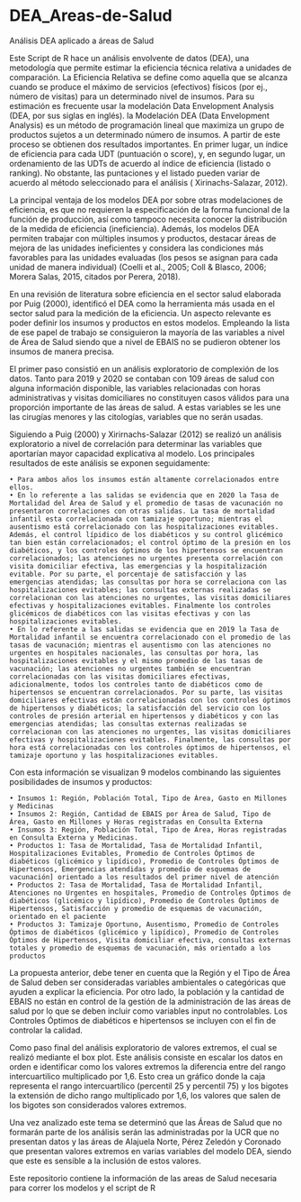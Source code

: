 # DEA_Areas-de-Salud
Análisis DEA aplicado a áreas de Salud

Este Script de R hace un análisis envolvente de datos (DEA), una metodología que permite estimar la eficiencia técnica relativa a unidades de comparación. La Eficiencia Relativa se define como aquella que se alcanza cuando se produce el máximo de servicios (efectivos) físicos (por ej., número de visitas) para un determinado nivel de insumos. Para su estimación es frecuente usar la modelación Data Envelopment Analysis (DEA, por sus siglas en inglés). 
la Modelación DEA (Data Envelopment Analysis) es un método de programación lineal que maximiza un grupo de productos sujetos a un determinado número de insumos. A partir de este proceso se obtienen dos resultados importantes. En primer lugar, un índice de eficiencia para cada UDT (puntuación o score), y, en segundo lugar, un ordenamiento de las UDTs de acuerdo al índice de eficiencia (listado o ranking). No obstante, las puntaciones y el listado pueden variar de acuerdo al método seleccionado para el análisis ( Xirinachs-Salazar, 2012).

La principal ventaja de los modelos DEA por sobre otras modelaciones de eficiencia, es que no requieren la especificación de la forma funcional de la función de producción, así como tampoco necesita conocer la distribución de la medida de eficiencia (ineficiencia). Además, los modelos DEA permiten trabajar con múltiples insumos y productos, destacar áreas de mejora de las unidades ineficientes y considera las condiciones más favorables para las unidades evaluadas (los pesos se asignan para cada unidad de manera individual) (Coelli et al., 2005; Coll & Blasco, 2006; Morera Salas, 2015, citados por Perera, 2018).

En una revisión de literatura sobre eficiencia en el sector salud elaborada por Puig (2000), identificó el DEA como la herramienta más usada en el sector salud para la medición de la eficiencia. Un aspecto relevante es poder definir los insumos y productos en estos modelos. Empleando la lista de ese papel de trabajo se consiguieron la mayoría de las variables a nivel de Área de Salud siendo que a nivel de EBAIS no se pudieron obtener los insumos de manera precisa.

El primer paso consistió en un análisis exploratorio de complexión de los datos. Tanto para 2019 y 2020 se contaban con 109 áreas de salud con alguna información disponible, las variables relacionadas con horas administrativas y  visitas domiciliares no constituyen casos válidos para una proporción importante de las áreas de salud. A estas variables se les une las cirugías menores y las citologías, variables que no serán usadas.

Siguiendo a Puig (2000) y Xirirnachs-Salazar (2012) se realizó un análisis exploratorio a nivel de correlación para determinar las variables que aportarían mayor capacidad explicativa al modelo. Los principales resultados de este análisis se exponen seguidamente:


    • Para ambos años los insumos están altamente correlacionados entre ellos.
    • En lo referente a las salidas se evidencia que en 2020 la Tasa de Mortalidad del Área de Salud y el promedio de tasas de vacunación no presentaron correlaciones con otras salidas. La tasa de mortalidad infantil esta correlacionada con tamizaje oportuno; mientras el ausentismo está correlacionado con las hospitalizaciones evitables. Además, el control lípidico de los diabéticos y su control glicémico tan bien están correlacionados; el control óptimo de la presión en los diabéticos, y los controles óptimos de los hipertensos se encuentran correlacionados; las atenciones no urgentes presenta correlación con visita domiciliar efectiva, las emergencias y la hospitalización evitable. Por su parte, el porcentaje de satisfacción y las emergencias atendidas; las consultas por hora se correlaciona con las hospitalizaciones evitables; las consultas externas realizadas se correlacionan con las atenciones no urgentes, las visitas domiciliares efectivas y hospitalizaciones evitables. Finalmente los controles glicémicos de diabéticos con las visitas efectivas y con las hospitalizaciones evitables.
    • En lo referente a las salidas se evidencia que en 2019 la Tasa de Mortalidad infantil se encuentra correlacionado con el promedio de las tasas de vacunación; mientras el ausentismo con las atenciones no urgentes en hospitales nacionales, las consultas por hora, las hospitalizaciones evitables y el mismo promedio de las tasas de vacunación; las atenciones no urgentes también se encuentran correlacionadas con las visitas domiciliares efectivas, adicionalmente, todos los controles tanto de diabéticos como de hipertensos se encuentran correlacionados. Por su parte, las visitas domiciliares efectivas están correlacionadas con los controles óptimos de hipertensos y diabéticos; la satisfacción del servicio con los controles de presión arterial en hipertensos y diabéticos y con las emergencias atendidas; las consultas externas realizadas se correlacionan con las atenciones no urgentes, las visitas domiciliares efectivas y hospitalizaciones evitables. Finalmente, las consultas por hora está correlacionadas con los controles óptimos de hipertensos, el tamizaje oportuno y las hospitalizaciones evitables.

Con esta información se visualizan 9 modelos combinando las siguientes posibilidades de insumos y productos:

    • Insumos 1: Región, Población Total, Tipo de Área, Gasto en Millones y Medicinas
    • Insumos 2: Región, Cantidad de EBAIS por Área de Salud, Tipo de Área, Gasto en Millones y Horas registradas en Consulta Externa
    • Insumos 3: Región, Población Total, Tipo de Área, Horas registradas en Consulta Externa y Medicinas.
    • Productos 1: Tasa de Mortalidad, Tasa de Mortalidad Infantil, Hospitalizaciones Evitables, Promedio de Controles Óptimos de diabéticos (glicémico y lipídico), Promedio de Controles Óptimos de Hipertensos, Emergencias atendidas y promedio de esquemas de vacunación] orientado a los resultados del primer nivel de atención
    • Productos 2: Tasa de Mortalidad, Tasa de Mortalidad Infantil, Atenciones no Urgentes en hospitales, Promedio de Controles Óptimos de diabéticos (glicémico y lipídico), Promedio de Controles Óptimos de Hipertensos, Satisfacción y promedio de esquemas de vacunación, orientado en el paciente
    • Productos 3: Tamizaje Oportuno, Ausentismo, Promedio de Controles Óptimos de diabéticos (glicémico y lipídico), Promedio de Controles Óptimos de Hipertensos, Visita domiciliar efectiva, consultas externas totales y promedio de esquemas de vacunación, más orientado a los productos

La propuesta anterior, debe tener en cuenta que la Región y el Tipo de Área de Salud deben ser consideradas variables ambientales o categóricas que ayuden a explicar la eficiencia. Por otro lado, la población y la cantidad de EBAIS no están en control de la gestión de la administración de las áreas de salud por lo que se deben incluir como variables input no controlables. Los Controles Óptimos de diabéticos e hipertensos se incluyen con el fin de controlar la calidad.

Como paso final del análisis exploratorio de valores extremos, el cual se realizó mediante el box plot. Este análisis consiste en escalar los datos en orden e identificar como los valores extremos la diferencia entre del rango intercuartilico multiplicado por 1,6. Esto crea un gráfico donde la caja representa el rango intercuartílico (percentil 25 y percentil 75) y los bigotes la extensión de dicho rango multiplicado por 1,6, los valores que salen de los bigotes son considerados valores extremos.

Una vez analizado este tema se determinó que las Áreas de Salud que no formarán parte de los análisis serán las administradas por la UCR que no presentan datos y las áreas de Alajuela Norte, Pérez Zeledón y Coronado que presentan valores extremos en varias variables del modelo DEA, siendo que este es sensible a la inclusión de estos valores.

Este repositorio contiene la información de las areas de Salud necesaria para correr los modelos y el script de R
